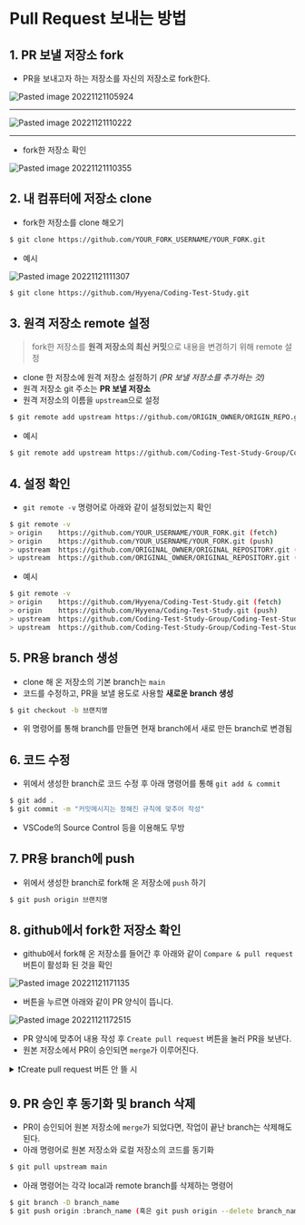 # Pull Request 보내는 방법

## 1. PR 보낼 저장소 fork

- PR을 보내고자 하는 저장소를 자신의 저장소로 fork한다.

![Pasted image 20221121105924](https://user-images.githubusercontent.com/70932170/203032871-b38a17de-fa1f-48c0-a8e2-d458aa18e605.png)

---

![Pasted image 20221121110222](https://user-images.githubusercontent.com/70932170/203033030-22562115-60ea-4e0a-95d7-7bf6dd02f70b.png)

---

- fork한 저장소 확인

![Pasted image 20221121110355](https://user-images.githubusercontent.com/70932170/203033423-80842a88-ebc3-4260-9954-91f838cbfe2c.png)

## 2. 내 컴퓨터에 저장소 clone

- fork한 저장소를 clone 해오기

```bash
$ git clone https://github.com/YOUR_FORK_USERNAME/YOUR_FORK.git
```

- 예시

![Pasted image 20221121111307](https://user-images.githubusercontent.com/70932170/203033565-3d4f2d42-d279-40c4-bb3d-ad69878be078.png)

```bash
$ git clone https://github.com/Hyyena/Coding-Test-Study.git
```

## 3. 원격 저장소 remote 설정

> fork한 저장소를 **원격 저장소의 최신 커밋**으로 내용을 변경하기 위해 remote 설정

- clone 한 저장소에 원격 저장소 설정하기 *(PR 보낼 저장소를 추가하는 것)*
- 원격 저장소 git 주소는 **PR 보낼 저장소**
- 원격 저장소의 이름을 `upstream`으로 설정

```bash
$ git remote add upstream https://github.com/ORIGIN_OWNER/ORIGIN_REPO.git
```

- 예시

```bash
$ git remote add upstream https://github.com/Coding-Test-Study-Group/Coding-Test-Study.git
```

## 4. 설정 확인

- `git remote -v` 명령어로 아래와 같이 설정되었는지 확인

```bash
$ git remote -v
> origin    https://github.com/YOUR_USERNAME/YOUR_FORK.git (fetch)
> origin    https://github.com/YOUR_USERNAME/YOUR_FORK.git (push)
> upstream  https://github.com/ORIGINAL_OWNER/ORIGINAL_REPOSITORY.git (fetch)
> upstream  https://github.com/ORIGINAL_OWNER/ORIGINAL_REPOSITORY.git (push)
```

- 예시

```bash
$ git remote -v
> origin    https://github.com/Hyyena/Coding-Test-Study.git (fetch)
> origin    https://github.com/Hyyena/Coding-Test-Study.git (push)
> upstream  https://github.com/Coding-Test-Study-Group/Coding-Test-Study.git (fetch)
> upstream  https://github.com/Coding-Test-Study-Group/Coding-Test-Study.git (push)
```

## 5. PR용 branch 생성

- clone 해 온 저장소의 기본 branch는 `main`
- 코드를 수정하고, PR을 보낼 용도로 사용할 **새로운 branch 생성**

```bash
$ git checkout -b 브랜치명
```

- 위 명령어를 통해 branch를 만들면 현재 branch에서 새로 만든 branch로 변경됨

## 6. 코드 수정

- 위에서 생성한 branch로 코드 수정 후 아래 명령어를 통해 `git add & commit`

```bash
$ git add .
$ git commit -m "커밋메시지는 정해진 규칙에 맞추어 작성"
```

- VSCode의 Source Control 등을 이용해도 무방

## 7. PR용 branch에 push

- 위에서 생성한 branch로 fork해 온 저장소에 `push` 하기

```bash
$ git push origin 브랜치명
```

## 8. github에서 fork한 저장소 확인

- github에서 fork해 온 저장소를 들어간 후 아래와 같이 `Compare & pull request` 버튼이 활성화 된 것을 확인

![Pasted image 20221121171135](https://user-images.githubusercontent.com/70932170/203033845-5d32fa11-5499-4c3e-83fa-0bfae6fd58bd.png)

- 버튼을 누르면 아래와 같이 PR 양식이 뜹니다.

![Pasted image 20221121172515](https://user-images.githubusercontent.com/70932170/203033865-8ecfef19-71a2-44a0-a6ef-68f780bd910d.png)

- PR 양식에 맞추어 내용 작성 후 `Create pull request` 버튼을 눌러 PR을 보낸다.
- 원본 저장소에서 PR이 승인되면 `merge`가 이루어진다.

<details>
<summary>
❗Create pull request 버튼 안 뜰 시
</summary>

![Pasted image 20221121182911](https://user-images.githubusercontent.com/70932170/203033925-d9718669-1d09-4188-bbbe-ecf7cdfd6dd2.png)

- fork한 저장소에서 branch를 작업 branch로 변경

![Pasted image 20221121182059](https://user-images.githubusercontent.com/70932170/203033939-8ae0ba03-bd80-46fb-b13f-8fa08e645bd7.png)

- fork한 저장소에서 아래와 같이 `New pull request` 버튼을 눌러 PR 생성

![Pasted image 20221121181852](https://user-images.githubusercontent.com/70932170/203033961-ffdafa40-fa76-4346-865a-022974813bab.png)

- 작업용 branch에서 원본 저장소의 `main` branch로 PR을 보낸다.

> ex) 작업을 진행한 Hyyena/Coding-Test-Study add-docs 브랜치에서 Coding-Test-Study-Group main 브랜치로 Pull Request

</details>

## 9. PR 승인 후 동기화 및 branch 삭제

- PR이 승인되어 원본 저장소에 `merge`가 되었다면, 작업이 끝난 branch는 삭제해도 된다.
- 아래 명령어로 원본 저장소와 로컬 저장소의 코드를 동기화

```bash
$ git pull upstream main
```

- 아래 명령어는 각각 local과 remote branch를 삭제하는 명령어

```bash
$ git branch -D branch_name
$ git push origin :branch_name (혹은 git push origin --delete branch_name)
```
